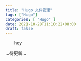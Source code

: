 ```yaml
---
title: "Hugo 文件管理"
tags: ["Hugo"]
categories: [ "Hugo" ]
date: 2021-10-28T11:10:22+08:00
draft: false
---
```


&emsp;&emsp;hey

...待更新...
